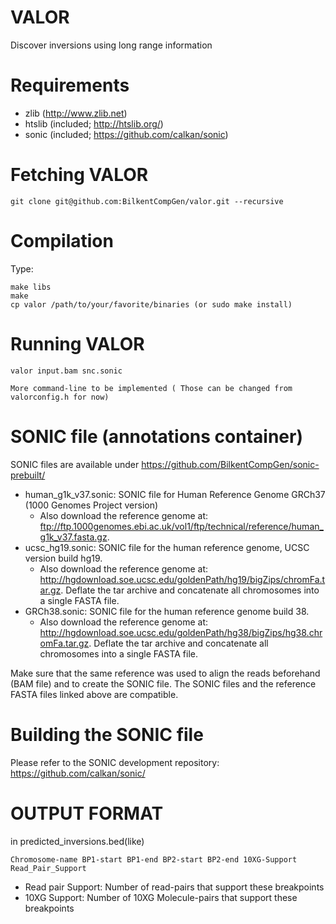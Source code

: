 VALOR
======

Discover inversions using long range information

Requirements
============

 * zlib   (http://www.zlib.net)
 * htslib (included; http://htslib.org/)
 * sonic  (included; https://github.com/calkan/sonic)

Fetching VALOR
===============

	git clone git@github.com:BilkentCompGen/valor.git --recursive

Compilation
===========

Type:

	make libs
	make
	cp valor /path/to/your/favorite/binaries (or sudo make install)


Running VALOR
==============

	valor input.bam snc.sonic

	More command-line to be implemented ( Those can be changed from valorconfig.h for now)



SONIC file (annotations container)
==================================

SONIC files are available under https://github.com/BilkentCompGen/sonic-prebuilt/

 * human_g1k_v37.sonic: SONIC file for Human Reference Genome GRCh37 (1000 Genomes Project version)
 	* Also download the reference genome at: ftp://ftp.1000genomes.ebi.ac.uk/vol1/ftp/technical/reference/human_g1k_v37.fasta.gz. 
 * ucsc_hg19.sonic: SONIC file for the human reference genome, UCSC version build hg19.
	* Also download the reference genome at: http://hgdownload.soe.ucsc.edu/goldenPath/hg19/bigZips/chromFa.tar.gz. Deflate the tar archive and concatenate all chromosomes into a single FASTA file.
 * GRCh38.sonic: SONIC file for the human reference genome build 38.
	* Also download the reference genome at: http://hgdownload.soe.ucsc.edu/goldenPath/hg38/bigZips/hg38.chromFa.tar.gz. Deflate the tar archive and concatenate all chromosomes into a single FASTA file.

Make sure that the same reference was used to align the reads beforehand (BAM file) and to create the SONIC file. The SONIC files and the reference FASTA files linked above are compatible.

Building the SONIC file
=======================

Please refer to the SONIC development repository: https://github.com/calkan/sonic/

OUTPUT FORMAT
=============

in predicted_inversions.bed(like)

```bed
Chromosome-name BP1-start BP1-end BP2-start BP2-end 10XG-Support Read_Pair_Support
```
* Read pair Support: Number of read-pairs that support these breakpoints
* 10XG Support: Number of 10XG Molecule-pairs that support these breakpoints
